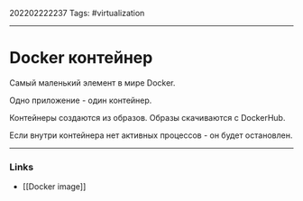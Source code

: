202202222237
Tags: #virtualization 

--- 
# Docker контейнер
Самый маленький элемент в мире Docker.

Одно приложение - один контейнер.

Контейнеры создаются из образов. Образы скачиваются с DockerHub.

Если внутри контейнера нет активных процессов - он будет остановлен.

--- 
### Links
- [[Docker image]]